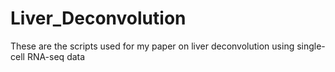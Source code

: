 # Liver_Deconvolution
These are the scripts used for my paper on liver deconvolution using single-cell RNA-seq data
